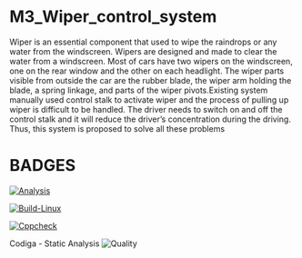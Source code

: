 # M3_Wiper_control_system
Wiper is an essential component that used to wipe the raindrops or any water from the windscreen. Wipers are designed
and made to clear the water from a windscreen. Most of cars have two wipers on the windscreen, one on the rear
window and the other on each headlight. The wiper parts visible from outside the car are the rubber blade, the wiper
arm holding the blade, a spring linkage, and parts of the wiper pivots.Existing system manually used control stalk to activate wiper and the process of pulling up wiper is difficult to be
handled. The driver needs to switch on and off the control stalk and it will reduce the driver’s concentration during the
driving. Thus, this system is proposed to solve all these problems
# BADGES
[![Analysis](https://github.com/Santhosh1021/M3_Wiper_control_system/actions/workflows/analysis.yml/badge.svg)](https://github.com/Santhosh1021/M3_Wiper_control_system/actions/workflows/analysis.yml)

[![Build-Linux](https://github.com/Santhosh1021/M3_Wiper_control_system/actions/workflows/Build-Linux.yml/badge.svg)](https://github.com/Santhosh1021/M3_Wiper_control_system/actions/workflows/Build-Linux.yml)

[![Cppcheck](https://github.com/Santhosh1021/M3_Wiper_control_system/actions/workflows/Cppcheck.yml/badge.svg)](https://github.com/Santhosh1021/M3_Wiper_control_system/actions/workflows/Cppcheck.yml)

Codiga - Static Analysis ![Quality](https://api.codiga.io/project/33372/status/svg)

